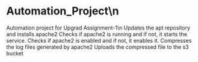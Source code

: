 # Automation_Project\n
Automation project for Upgrad Assignment-1\n
Updates the apt repository and installs apache2
Checks if apache2 is running and if not, it starts the service.
Checks if apache2 is enabled and if not, it enables it.
Compresses the log files generated by apache2
Uploads the compressed file to the s3 bucket
